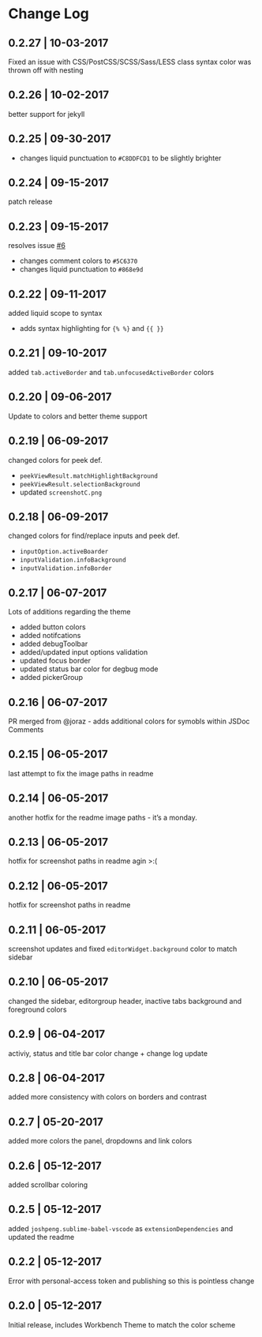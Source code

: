 # Change Log

## 0.2.27 | 10-03-2017
Fixed an issue with CSS/PostCSS/SCSS/Sass/LESS class syntax color was thrown off with nesting

## 0.2.26 | 10-02-2017
better support for jekyll

## 0.2.25 | 09-30-2017
- changes liquid punctuation to `#C8DDFCD1` to be slightly brighter 

## 0.2.24 | 09-15-2017
patch release

## 0.2.23 | 09-15-2017
resolves issue [#6](https://github.com/ginfuru/vscode-onedark-raincoat/issues/6)
- changes comment colors to `#5C6370`
- changes liquid punctuation to `#868e9d`

## 0.2.22 | 09-11-2017
added liquid scope to syntax
- adds syntax highlighting for `{% %}` and `{{ }}`

## 0.2.21 | 09-10-2017
added `tab.activeBorder` and `tab.unfocusedActiveBorder` colors

## 0.2.20 | 09-06-2017
Update to colors and better theme support

## 0.2.19 | 06-09-2017
changed colors for peek def.
- `peekViewResult.matchHighlightBackground`
- `peekViewResult.selectionBackground`
- updated `screenshotC.png`

## 0.2.18 | 06-09-2017
changed colors for find/replace inputs and peek def.
- `inputOption.activeBoarder`
- `inputValidation.infoBackground`
- `inputValidation.infoBorder`

## 0.2.17 | 06-07-2017
Lots of additions regarding the theme
- added button colors
- added notifcations
- added debugToolbar
- added/updated input options validation
- updated focus border
- updated status bar color for degbug mode
- added pickerGroup

## 0.2.16 | 06-07-2017
PR merged from @joraz - adds additional colors for symobls within JSDoc Comments 

## 0.2.15 | 06-05-2017
last attempt to fix the image paths in readme

## 0.2.14 | 06-05-2017
another hotfix for the readme image paths - it’s a monday. 

## 0.2.13 | 06-05-2017
hotfix for screenshot paths in readme agin >:(

## 0.2.12 | 06-05-2017
hotfix for screenshot paths in readme

## 0.2.11 | 06-05-2017
screenshot updates and fixed `editorWidget.background` color to match sidebar

## 0.2.10 | 06-05-2017
changed the sidebar, editorgroup header, inactive tabs background and foreground colors

## 0.2.9 | 06-04-2017
activiy, status and title bar color change + change log update

## 0.2.8 | 06-04-2017
added more consistency with colors on borders and contrast

## 0.2.7 | 05-20-2017
added more colors the panel, dropdowns and link colors

## 0.2.6 | 05-12-2017
added scrollbar coloring

## 0.2.5 | 05-12-2017
added `joshpeng.sublime-babel-vscode` as `extensionDependencies` and updated the readme

## 0.2.2 | 05-12-2017
Error with personal-access token and publishing so this is pointless change

## 0.2.0 | 05-12-2017
Initial release, includes Workbench Theme to match the color scheme
